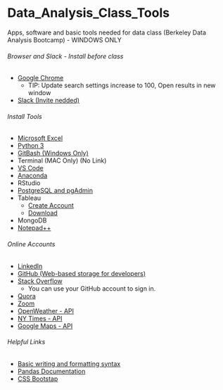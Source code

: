 # Data_Analysis_Class_Tools
Apps, software and basic tools needed for data class (Berkeley Data Analysis Bootcamp) - WINDOWS ONLY
###### Browser and Slack - Install before class
- [Google Chrome](https://www.google.com/chrome/)
  - TIP: Update search settings increase to 100, Open results in new window 
- [Slack (Invite nedded)](https://slack.com/)  
###### Install Tools
- [Microsoft Excel](https://www.microsoft.com/en-us/microsoft-365/excel)
- [Python 3](https://www.python.org/downloads/)
- [GitBash (Windows Only)](https://gitforwindows.org/)
- Terminal (MAC Only) (No Link)
- [VS Code](https://code.visualstudio.com/download)
- [Anaconda](https://anaconda.cloud/tutorials/getting-started-with-anaconda-individual-edition%3Fsource%3Dwin_installer)
- RStudio 
- [PostgreSQL and pgAdmin](https://www.enterprisedb.com/downloads/postgres-postgresql-downloads)
- Tableau
  - [Create Account](https://public.tableau.com/en-us/s/)
  - [Download](https://www.tableau.com/products/public/download)
- MongoDB
- [Notepad++](https://notepad-plus-plus.org/downloads/)
###### Online Accounts
- [LinkedIn](https://www.linkedin.com/)
- [GitHub (Web-based storage for developers)](https://github.com/)
- [Stack Overflow](https://stackoverflow.com/)
  - You can use your GitHub account to sign in.
- [Quora](https://www.quora.com/)  
- [Zoom](https://zoom.us/)
- [OpenWeather - API](https://home.openweathermap.org/users/sign_up)
- [NY Times - API](https://developer.nytimes.com/accounts/create)
- [Google Maps - API](https://console.cloud.google.com/google/maps-apis/)

###### Helpful Links
- [Basic writing and formatting syntax](https://docs.github.com/en/get-started/writing-on-github/getting-started-with-writing-and-formatting-on-github/basic-writing-and-formatting-syntax)
- [Pandas Documentation](https://pandas.pydata.org/docs/dev/index.html)
- [CSS Bootstap](https://getbootstrap.com/docs/3.3/css/)


